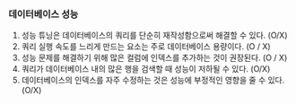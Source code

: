 ### 데이터베이스 성능

1. 성능 튜닝은 데이터베이스의 쿼리를 단순히 재작성함으로써 해결할 수 있다. (O/X)
2. 쿼리 실행 속도를 느리게 만드는 요소는 주로 데이터베이스 용량이다. (O / X)
3. 성능 문제를 해결하기 위해 많은 컬럼에 인덱스를 추가하는 것이 권장된다. (O / X)
4. 쿼리가 데이터베이스 내의 많은 행을 검색할 때 성능이 저하될 수 있다. (O/X) 
5. 데이터베이스의 인덱스를 자주 수정하는 것은 성능에 부정적인 영향을 줄 수 있다. (O/X)



